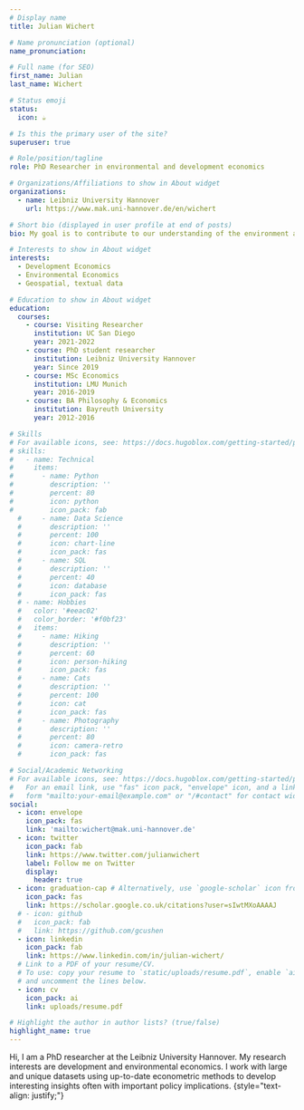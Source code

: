 ```yaml
---
# Display name
title: Julian Wichert

# Name pronunciation (optional)
name_pronunciation: 

# Full name (for SEO)
first_name: Julian 
last_name: Wichert

# Status emoji
status:
  icon: ☕️

# Is this the primary user of the site?
superuser: true

# Role/position/tagline
role: PhD Researcher in environmental and development economics

# Organizations/Affiliations to show in About widget
organizations:
  - name: Leibniz University Hannover
    url: https://www.mak.uni-hannover.de/en/wichert

# Short bio (displayed in user profile at end of posts)
bio: My goal is to contribute to our understanding of the environment and development intersection.

# Interests to show in About widget
interests:
  - Development Economics
  - Environmental Economics
  - Geospatial, textual data

# Education to show in About widget
education:
  courses:
    - course: Visiting Researcher
      institution: UC San Diego 
      year: 2021-2022
    - course: PhD student researcher
      institution: Leibniz University Hannover
      year: Since 2019
    - course: MSc Economics
      institution: LMU Munich
      year: 2016-2019
    - course: BA Philosophy & Economics
      institution: Bayreuth University
      year: 2012-2016

# Skills
# For available icons, see: https://docs.hugoblox.com/getting-started/page-builder/#icons
# skills:
#   - name: Technical
#     items:
#       - name: Python
#         description: ''
#         percent: 80
#         icon: python
#         icon_pack: fab
  #     - name: Data Science
  #       description: ''
  #       percent: 100
  #       icon: chart-line
  #       icon_pack: fas
  #     - name: SQL
  #       description: ''
  #       percent: 40
  #       icon: database
  #       icon_pack: fas
  # - name: Hobbies
  #   color: '#eeac02'
  #   color_border: '#f0bf23'
  #   items:
  #     - name: Hiking
  #       description: ''
  #       percent: 60
  #       icon: person-hiking
  #       icon_pack: fas
  #     - name: Cats
  #       description: ''
  #       percent: 100
  #       icon: cat
  #       icon_pack: fas
  #     - name: Photography
  #       description: ''
  #       percent: 80
  #       icon: camera-retro
  #       icon_pack: fas

# Social/Academic Networking
# For available icons, see: https://docs.hugoblox.com/getting-started/page-builder/#icons
#   For an email link, use "fas" icon pack, "envelope" icon, and a link in the
#   form "mailto:your-email@example.com" or "/#contact" for contact widget.
social:
  - icon: envelope
    icon_pack: fas
    link: 'mailto:wichert@mak.uni-hannover.de'
  - icon: twitter
    icon_pack: fab
    link: https://www.twitter.com/julianwichert
    label: Follow me on Twitter
    display:
      header: true
  - icon: graduation-cap # Alternatively, use `google-scholar` icon from `ai` icon pack
    icon_pack: fas
    link: https://scholar.google.co.uk/citations?user=sIwtMXoAAAAJ
  # - icon: github
  #   icon_pack: fab
  #   link: https://github.com/gcushen
  - icon: linkedin
    icon_pack: fab
    link: https://www.linkedin.com/in/julian-wichert/
  # Link to a PDF of your resume/CV.
  # To use: copy your resume to `static/uploads/resume.pdf`, enable `ai` icons in `params.yaml`,
  # and uncomment the lines below.
  - icon: cv
    icon_pack: ai
    link: uploads/resume.pdf

# Highlight the author in author lists? (true/false)
highlight_name: true
---
```


Hi, I am a PhD researcher at the Leibniz University Hannover. My research interests are development and environmental economics. I work with large and unique datasets using up-to-date econometric methods to develop interesting insights often with important policy implications. 
{style="text-align: justify;"}
